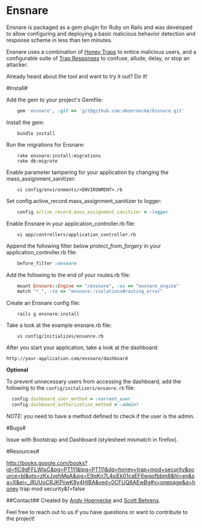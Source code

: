 Ensnare
=======
Ensnare is packaged as a gem plugin for Ruby on Rails and was developed to allow configuring and deploying a basic malicious behavior detection and response scheme in less than ten minutes.

Ensnare uses a combination of [Honey Traps](https://github.com/ahoernecke/Ensnare/wiki#honey-traps) to entice malicious users, and a configurable suite of [Trap Responses](https://github.com/ahoernecke/Ensnare/wiki#response-types) to confuse, allude, delay, or stop an attacker.

Already heard about the tool and want to try it out?  Do it!

#Install#

Add the gem to your project's Gemfile:
```ruby
    gem 'ensnare', :git => 'git@github.com:ahoernecke/Ensnare.git'
```
Install the gem:
```shell
    bundle install
```
Run the migrations for Ensnare:
```shell
    rake ensnare:install:migrations
    rake db:migrate
```
Enable parameter tampering for your application by changing the mass_assignment_sanitizer:
```shell
    vi config/environments/<ENVIRONMENT>.rb
```  
Set config.active_record.mass_assignment_sanitizer to logger:
```ruby
    config.active_record.mass_assignment_sanitizer = :logger 
```   
Enable Ensnare in your application_controller.rb file:
```shell
    vi app/controllers/application_controller.rb
```    
Append the following filter below *protect_from_forgery* in your application_controller.rb file:
```ruby
    before_filter :ensnare
```
Add the following to the end of your routes.rb file:
```ruby
    mount Ensnare::Engine => "/ensnare", :as => "ensnare_engine" 
    match "*_", :to => "ensnare::violations#routing_error"
```
Create an Ensnare config file:
```shell
    rails g ensnare:install
```
Take a look at the example ensnare.rb file:
```shell    
    vi config/initializes/ensanre.rb
```
After you start your application, take a look at the dashboard:

    http://your-application.com/ensnare/dashboard

**Optional**

To prevent unnecessary users from accessing the dashboard, add the following to the `config/initalizers/ensanre.rb` file:
```ruby
  config.dashboard_user_method = :current_user
  config.dashboard_authorization_method = :admin?
```
 *NOTE:* you need to have a method defined to check if the user is the admin.
 
#Bugs#

Issue with Bootstrap and Dashboard (stylesheet mismatch in firefox).

#Resources#

http://books.google.com/books?id=flC9dFFLWIsC&pg=PT111&lpg=PT111&dq=honey+trap+mod+security&source=bl&ots=zKxJvehMpA&sig=E9qKn7L4siEk01caEF6wqofbbm8&hl=en&sa=X&ei=_iRUUoCRJKPiiwK8y4HIBA&ved=0CFUQ6AEwBg#v=onepage&q=honey trap mod security&f=false

##Contact##
Created by [Andy Hoernecke](https://github.com/ahoernecke) and [Scott Behrens](https://github.com/sbehrens).

Feel free to reach out to us if you have questions or want to contribute to the project!
